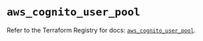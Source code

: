 # `aws_cognito_user_pool`

Refer to the Terraform Registry for docs: [`aws_cognito_user_pool`](https://registry.terraform.io/providers/hashicorp/aws/5.51.0/docs/resources/cognito_user_pool).
